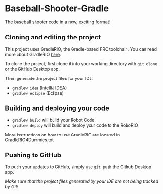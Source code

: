 # Baseball-Shooter-Gradle
The baseball shooter code in a new, exciting format!

## Cloning and editing the project

This project uses GradleRIO, the Gradle-based FRC toolchain. You can read more about GradleRIO [here](https://github.com/Open-RIO/GradleRIO).

To clone the project, first clone it into your working directory with ```git clone``` or the GitHub Desktop app.

Then generate the project files for your IDE:
- ```gradlew idea``` (IntelliJ IDEA)
- ```gradlew eclipse``` (Eclipse)

## Building and deploying your code
- ```gradlew build``` will build your Robot Code
- ```gradlew deploy``` will build and deploy your code to the RoboRIO

More instructions on how to use GradleRIO are located in GradleRIO4Dummies.txt.

## Pushing to GitHub

To push your updates to GitHub, simply use ```git push``` the Github Desktop app.

*Make sure that the project files generated by your IDE are not being tracked by Git!*
